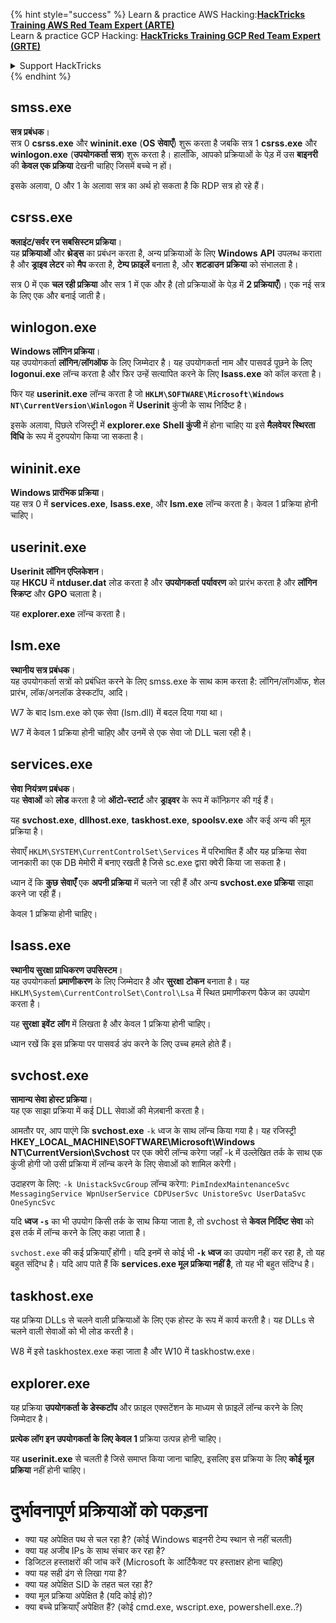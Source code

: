 {% hint style="success" %}
Learn & practice AWS Hacking:<img src="/.gitbook/assets/arte.png" alt="" data-size="line">[**HackTricks Training AWS Red Team Expert (ARTE)**](https://training.hacktricks.xyz/courses/arte)<img src="/.gitbook/assets/arte.png" alt="" data-size="line">\
Learn & practice GCP Hacking: <img src="/.gitbook/assets/grte.png" alt="" data-size="line">[**HackTricks Training GCP Red Team Expert (GRTE)**<img src="/.gitbook/assets/grte.png" alt="" data-size="line">](https://training.hacktricks.xyz/courses/grte)

<details>

<summary>Support HackTricks</summary>

* Check the [**subscription plans**](https://github.com/sponsors/carlospolop)!
* **Join the** 💬 [**Discord group**](https://discord.gg/hRep4RUj7f) or the [**telegram group**](https://t.me/peass) or **follow** us on **Twitter** 🐦 [**@hacktricks\_live**](https://twitter.com/hacktricks\_live)**.**
* **Share hacking tricks by submitting PRs to the** [**HackTricks**](https://github.com/carlospolop/hacktricks) and [**HackTricks Cloud**](https://github.com/carlospolop/hacktricks-cloud) github repos.

</details>
{% endhint %}


## smss.exe

**सत्र प्रबंधक**।\
सत्र 0 **csrss.exe** और **wininit.exe** (**OS** **सेवाएँ**) शुरू करता है जबकि सत्र 1 **csrss.exe** और **winlogon.exe** (**उपयोगकर्ता** **सत्र**) शुरू करता है। हालाँकि, आपको प्रक्रियाओं के पेड़ में उस **बाइनरी** की **केवल एक प्रक्रिया** देखनी चाहिए जिसमें बच्चे न हों।

इसके अलावा, 0 और 1 के अलावा सत्र का अर्थ हो सकता है कि RDP सत्र हो रहे हैं।


## csrss.exe

**क्लाइंट/सर्वर रन सबसिस्टम प्रक्रिया**।\
यह **प्रक्रियाओं** और **थ्रेड्स** का प्रबंधन करता है, अन्य प्रक्रियाओं के लिए **Windows** **API** उपलब्ध कराता है और **ड्राइव लेटर** को **मैप** करता है, **टेम्प फ़ाइलें** बनाता है, और **शटडाउन** **प्रक्रिया** को संभालता है।

सत्र 0 में एक **चल रही प्रक्रिया** और सत्र 1 में एक और है (तो प्रक्रियाओं के पेड़ में **2 प्रक्रियाएँ**)। एक नई सत्र के लिए एक और बनाई जाती है।


## winlogon.exe

**Windows लॉगिन प्रक्रिया**।\
यह उपयोगकर्ता **लॉगिन**/**लॉगऑफ** के लिए जिम्मेदार है। यह उपयोगकर्ता नाम और पासवर्ड पूछने के लिए **logonui.exe** लॉन्च करता है और फिर उन्हें सत्यापित करने के लिए **lsass.exe** को कॉल करता है।

फिर यह **userinit.exe** लॉन्च करता है जो **`HKLM\SOFTWARE\Microsoft\Windows NT\CurrentVersion\Winlogon`** में **Userinit** कुंजी के साथ निर्दिष्ट है।

इसके अलावा, पिछले रजिस्ट्री में **explorer.exe** **Shell कुंजी** में होना चाहिए या इसे **मैलवेयर स्थिरता विधि** के रूप में दुरुपयोग किया जा सकता है।


## wininit.exe

**Windows प्रारंभिक प्रक्रिया**। \
यह सत्र 0 में **services.exe**, **lsass.exe**, और **lsm.exe** लॉन्च करता है। केवल 1 प्रक्रिया होनी चाहिए।


## userinit.exe

**Userinit लॉगिन एप्लिकेशन**।\
यह **HKCU** में **ntduser.dat** लोड करता है और **उपयोगकर्ता** **पर्यावरण** को प्रारंभ करता है और **लॉगिन** **स्क्रिप्ट** और **GPO** चलाता है।

यह **explorer.exe** लॉन्च करता है।


## lsm.exe

**स्थानीय सत्र प्रबंधक**।\
यह उपयोगकर्ता सत्रों को प्रबंधित करने के लिए smss.exe के साथ काम करता है: लॉगिन/लॉगऑफ, शेल प्रारंभ, लॉक/अनलॉक डेस्कटॉप, आदि।

W7 के बाद lsm.exe को एक सेवा (lsm.dll) में बदल दिया गया था।

W7 में केवल 1 प्रक्रिया होनी चाहिए और उनमें से एक सेवा जो DLL चला रही है।


## services.exe

**सेवा नियंत्रण प्रबंधक**।\
यह **सेवाओं** को **लोड** करता है जो **ऑटो-स्टार्ट** और **ड्राइवर** के रूप में कॉन्फ़िगर की गई हैं।

यह **svchost.exe**, **dllhost.exe**, **taskhost.exe**, **spoolsv.exe** और कई अन्य की मूल प्रक्रिया है।

सेवाएँ `HKLM\SYSTEM\CurrentControlSet\Services` में परिभाषित हैं और यह प्रक्रिया सेवा जानकारी का एक DB मेमोरी में बनाए रखती है जिसे sc.exe द्वारा क्वेरी किया जा सकता है।

ध्यान दें कि **कुछ** **सेवाएँ** एक **अपनी प्रक्रिया** में चलने जा रही हैं और अन्य **svchost.exe प्रक्रिया** साझा करने जा रही हैं।

केवल 1 प्रक्रिया होनी चाहिए।


## lsass.exe

**स्थानीय सुरक्षा प्राधिकरण उपसिस्टम**।\
यह उपयोगकर्ता **प्रमाणीकरण** के लिए जिम्मेदार है और **सुरक्षा** **टोकन** बनाता है। यह `HKLM\System\CurrentControlSet\Control\Lsa` में स्थित प्रमाणीकरण पैकेज का उपयोग करता है।

यह **सुरक्षा** **इवेंट** **लॉग** में लिखता है और केवल 1 प्रक्रिया होनी चाहिए।

ध्यान रखें कि इस प्रक्रिया पर पासवर्ड डंप करने के लिए उच्च हमले होते हैं।


## svchost.exe

**सामान्य सेवा होस्ट प्रक्रिया**।\
यह एक साझा प्रक्रिया में कई DLL सेवाओं की मेज़बानी करता है।

आमतौर पर, आप पाएंगे कि **svchost.exe** `-k` ध्वज के साथ लॉन्च किया गया है। यह रजिस्ट्री **HKEY\_LOCAL\_MACHINE\SOFTWARE\Microsoft\Windows NT\CurrentVersion\Svchost** पर एक क्वेरी लॉन्च करेगा जहाँ -k में उल्लेखित तर्क के साथ एक कुंजी होगी जो उसी प्रक्रिया में लॉन्च करने के लिए सेवाओं को शामिल करेगी।

उदाहरण के लिए: `-k UnistackSvcGroup` लॉन्च करेगा: `PimIndexMaintenanceSvc MessagingService WpnUserService CDPUserSvc UnistoreSvc UserDataSvc OneSyncSvc`

यदि **ध्वज `-s`** का भी उपयोग किसी तर्क के साथ किया जाता है, तो svchost से **केवल निर्दिष्ट सेवा** को इस तर्क में लॉन्च करने के लिए कहा जाता है।

`svchost.exe` की कई प्रक्रियाएँ होंगी। यदि इनमें से कोई भी **`-k` ध्वज** का उपयोग नहीं कर रहा है, तो यह बहुत संदिग्ध है। यदि आप पाते हैं कि **services.exe मूल प्रक्रिया नहीं है**, तो यह भी बहुत संदिग्ध है।


## taskhost.exe

यह प्रक्रिया DLLs से चलने वाली प्रक्रियाओं के लिए एक होस्ट के रूप में कार्य करती है। यह DLLs से चलने वाली सेवाओं को भी लोड करती है।

W8 में इसे taskhostex.exe कहा जाता है और W10 में taskhostw.exe।


## explorer.exe

यह प्रक्रिया **उपयोगकर्ता के डेस्कटॉप** और फ़ाइल एक्सटेंशन के माध्यम से फ़ाइलें लॉन्च करने के लिए जिम्मेदार है।

**प्रत्येक लॉग इन उपयोगकर्ता के लिए केवल 1** प्रक्रिया उत्पन्न होनी चाहिए।

यह **userinit.exe** से चलती है जिसे समाप्त किया जाना चाहिए, इसलिए इस प्रक्रिया के लिए **कोई मूल प्रक्रिया** नहीं होनी चाहिए।


# दुर्भावनापूर्ण प्रक्रियाओं को पकड़ना

* क्या यह अपेक्षित पथ से चल रहा है? (कोई Windows बाइनरी टेम्प स्थान से नहीं चलती)
* क्या यह अजीब IPs के साथ संचार कर रहा है?
* डिजिटल हस्ताक्षरों की जांच करें (Microsoft के आर्टिफैक्ट पर हस्ताक्षर होना चाहिए)
* क्या यह सही ढंग से लिखा गया है?
* क्या यह अपेक्षित SID के तहत चल रहा है?
* क्या मूल प्रक्रिया अपेक्षित है (यदि कोई हो)?
* क्या बच्चे प्रक्रियाएँ अपेक्षित हैं? (कोई cmd.exe, wscript.exe, powershell.exe..?)
